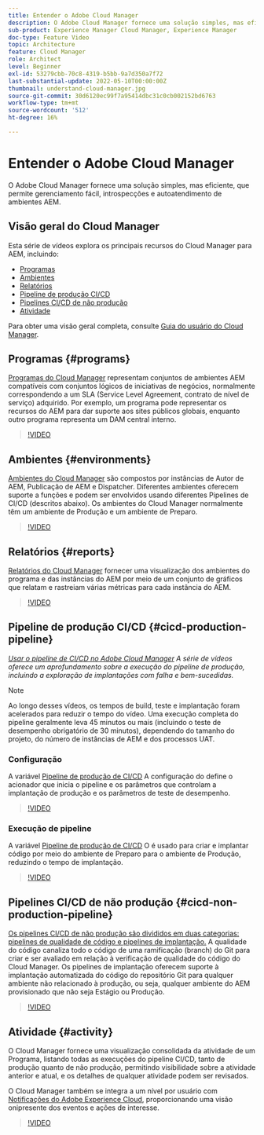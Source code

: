 ```yaml
---
title: Entender o Adobe Cloud Manager
description: O Adobe Cloud Manager fornece uma solução simples, mas eficiente, que permite gerenciamento fácil, introspecções e autoatendimento de ambientes AEM.
sub-product: Experience Manager Cloud Manager, Experience Manager
doc-type: Feature Video
topic: Architecture
feature: Cloud Manager
role: Architect
level: Beginner
exl-id: 53279cbb-70c8-4319-b5bb-9a7d350a7f72
last-substantial-update: 2022-05-10T00:00:00Z
thumbnail: understand-cloud-manager.jpg
source-git-commit: 30d6120ec99f7a95414dbc31c0cb002152bd6763
workflow-type: tm+mt
source-wordcount: '512'
ht-degree: 16%

---
```


# Entender o Adobe Cloud Manager

O Adobe Cloud Manager fornece uma solução simples, mas eficiente, que permite gerenciamento fácil, introspecções e autoatendimento de ambientes AEM.

## Visão geral do Cloud Manager

Esta série de vídeos explora os principais recursos do Cloud Manager para AEM, incluindo:

* [Programas](#programs)
* [Ambientes](#environments)
* [Relatórios](#reports)
* [Pipeline de produção CI/CD](#cicd-production-pipeline)
* [Pipelines CI/CD de não produção](#cicd-non-production-pipeline)
* [Atividade](#activity)

Para obter uma visão geral completa, consulte [Guia do usuário do Cloud Manager](https://experienceleague.adobe.com/docs/experience-manager-cloud-service/content/introduction.html?lang=pt-BR).

## Programas {#programs}

[Programas do Cloud Manager](https://experienceleague.adobe.com/docs/experience-manager-cloud-manager/content/getting-started/program-setup.html) representam conjuntos de ambientes AEM compatíveis com conjuntos lógicos de iniciativas de negócios, normalmente correspondendo a um SLA (Service Level Agreement, contrato de nível de serviço) adquirido. Por exemplo, um programa pode representar os recursos do AEM para dar suporte aos sites públicos globais, enquanto outro programa representa um DAM central interno.

>[!VIDEO](https://video.tv.adobe.com/v/26313?quality=12&learn=on)

## Ambientes {#environments}

[Ambientes do Cloud Manager](https://experienceleague.adobe.com/docs/experience-manager-cloud-manager/content/using/managing-environments.html) são compostos por instâncias de Autor de AEM, Publicação de AEM e Dispatcher. Diferentes ambientes oferecem suporte a funções e podem ser envolvidos usando diferentes Pipelines de CI/CD (descritos abaixo). Os ambientes do Cloud Manager normalmente têm um ambiente de Produção e um ambiente de Preparo.

>[!VIDEO](https://video.tv.adobe.com/v/26318?quality=12&learn=on)

## Relatórios {#reports}

[Relatórios do Cloud Manager](https://experienceleague.adobe.com/docs/experience-manager-cloud-manager/content/using/monitoring-environments.html) fornecer uma visualização dos ambientes do programa e das instâncias do AEM por meio de um conjunto de gráficos que relatam e rastreiam várias métricas para cada instância do AEM.

>[!VIDEO](https://video.tv.adobe.com/v/26315?quality=12&learn=on)

## Pipeline de produção CI/CD {#cicd-production-pipeline}

*[Usar o pipeline de CI/CD no Adobe Cloud Manager](./use-the-cicd-pipeline-in-cloud-manager-for-aem.md) A série de vídeos oferece um aprofundamento sobre a execução do pipeline de produção, incluindo a exploração de implantações com falha e bem-sucedidas.*

>[!NOTE]
>
> Ao longo desses vídeos, os tempos de build, teste e implantação foram acelerados para reduzir o tempo do vídeo. Uma execução completa do pipeline geralmente leva 45 minutos ou mais (incluindo o teste de desempenho obrigatório de 30 minutos), dependendo do tamanho do projeto, do número de instâncias de AEM e dos processos UAT.

### Configuração

A variável [Pipeline de produção de CI/CD](https://experienceleague.adobe.com/docs/experience-manager-cloud-manager/content/using/pipelines/production-pipelines.html) A configuração do define o acionador que inicia o pipeline e os parâmetros que controlam a implantação de produção e os parâmetros de teste de desempenho.

>[!VIDEO](https://video.tv.adobe.com/v/26314?quality=12&learn=on)

### Execução de pipeline

A variável [Pipeline de produção de CI/CD](https://experienceleague.adobe.com/docs/experience-manager-cloud-manager/content/using/code-deployment.html) O é usado para criar e implantar código por meio do ambiente de Preparo para o ambiente de Produção, reduzindo o tempo de implantação.

>[!VIDEO](https://video.tv.adobe.com/v/26317?quality=12&learn=on)

## Pipelines CI/CD de não produção {#cicd-non-production-pipeline}

[Os pipelines CI/CD de não produção são divididos em duas categorias: pipelines de qualidade de código e pipelines de implantação.](https://experienceleague.adobe.com/docs/experience-manager-cloud-manager/content/using/pipelines/production-pipelines.html) A qualidade do código canaliza todo o código de uma ramificação (branch) do Git para criar e ser avaliado em relação à verificação de qualidade do código do Cloud Manager. Os pipelines de implantação oferecem suporte à implantação automatizada do código do repositório Git para qualquer ambiente não relacionado à produção, ou seja, qualquer ambiente do AEM provisionado que não seja Estágio ou Produção.

>[!VIDEO](https://video.tv.adobe.com/v/26316?quality=12&learn=on)

## Atividade {#activity}

O Cloud Manager fornece uma visualização consolidada da atividade de um Programa, listando todas as execuções do pipeline CI/CD, tanto de produção quanto de não produção, permitindo visibilidade sobre a atividade anterior e atual, e os detalhes de qualquer atividade podem ser revisados.

O Cloud Manager também se integra a um nível por usuário com [Notificações do Adobe Experience Cloud](https://experienceleague.adobe.com/docs/experience-manager-cloud-manager/content/using/notifications.html), proporcionando uma visão onipresente dos eventos e ações de interesse.

>[!VIDEO](https://video.tv.adobe.com/v/26319?quality=12&learn=on)
